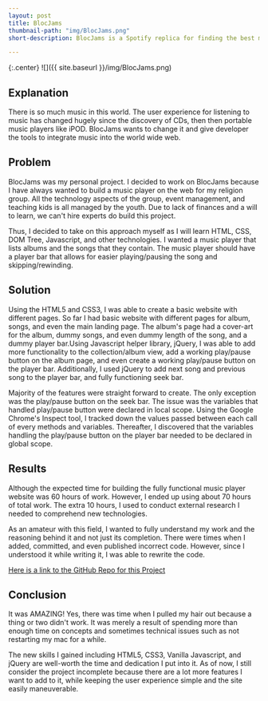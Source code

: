 ```yaml
---
layout: post
title: BlocJams
thumbnail-path: "img/BlocJams.png"
short-description: BlocJams is a Spotify replica for finding the best music and listening to it online, on any device.

---
```


{:.center}
![]({{ site.baseurl }}/img/BlocJams.png)

## Explanation

There is so much music in this world. The user experience for listening to music has changed hugely since the discovery of CDs, then then portable music players like iPOD. BlocJams wants to change it and give developer the tools to integrate music into the world wide web.

## Problem

BlocJams was my personal project. I decided to work on BlocJams because I have always wanted to build a music player on the web for my religion group. All the technology aspects of the group, event management, and teaching kids is all managed by the youth. Due to lack of finances and a will to learn, we can't hire experts do build this project.

Thus, I decided to take on this approach myself as I will learn HTML, CSS, DOM Tree, Javascript, and other technologies. I wanted a music player that lists albums and the songs that they contain. The music player should have a player bar that allows for easier playing/pausing the song and skipping/rewinding.

## Solution

Using the HTML5 and CSS3, I was able to create a basic website with different pages. So far I had basic website with different pages for album, songs, and even the main landing page. The album's page had a cover-art for the album, dummy songs, and even dummy length of the song, and a dummy player bar.Using Javascript helper library, jQuery, I was able to add more functionality to the collection/album view, add a working play/pause button on the album page, and even create a working play/pause button on the player bar. Additionally, I used jQuery to add next song and previous song to the player bar, and fully functioning seek bar.

Majority of the features were straight forward to create. The only exception was the play/pause button on the seek bar. The issue was the variables that handled play/pause button were declared in local scope. Using the Google Chrome's Inspect tool, I tracked down the values passed between each call of every methods and variables. Thereafter, I discovered that the variables handling the play/pause button on the player bar needed to be declared in global scope.  

## Results

Although the expected time for building the fully functional music player website was 60 hours of work. However, I ended up using about 70 hours of total work. The extra 10 hours, I used to conduct external research I needed to comprehend new technologies.

As an amateur with this field, I wanted to fully understand my work and the reasoning behind it and not just its completion. There were times when I added, committed, and even published incorrect code. However, since I understood it while writing it, I was able to rewrite the code.


[Here is a link to the GitHub Repo for this Project](https://github.com/nilay-patel044/bloc-jams)
## Conclusion

It was AMAZING! Yes, there was time when I pulled my hair out because a thing or two didn't work. It was merely a result of spending more than enough time on concepts and sometimes technical issues such as not restarting my mac for a while.

The new skills I gained including HTML5, CSS3, Vanilla Javascript, and jQuery are well-worth the time and dedication I put into it. As of now, I still consider the project incomplete because there are a lot more features I want to add to it, while keeping the user experience simple and the site easily maneuverable.
